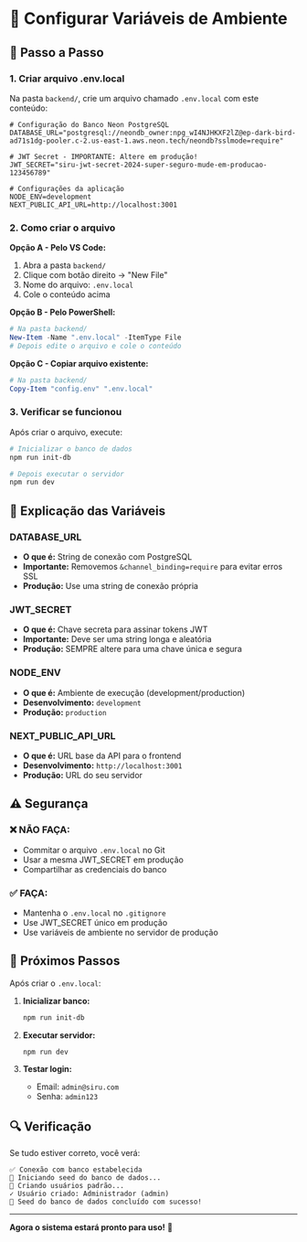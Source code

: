# 🔧 Configurar Variáveis de Ambiente

## 📝 **Passo a Passo**

### **1. Criar arquivo .env.local**

Na pasta `backend/`, crie um arquivo chamado `.env.local` com este conteúdo:

```env
# Configuração do Banco Neon PostgreSQL
DATABASE_URL="postgresql://neondb_owner:npg_wI4NJHKXF2lZ@ep-dark-bird-ad71s1dg-pooler.c-2.us-east-1.aws.neon.tech/neondb?sslmode=require"

# JWT Secret - IMPORTANTE: Altere em produção!
JWT_SECRET="siru-jwt-secret-2024-super-seguro-mude-em-producao-123456789"

# Configurações da aplicação
NODE_ENV=development
NEXT_PUBLIC_API_URL=http://localhost:3001
```

### **2. Como criar o arquivo**

**Opção A - Pelo VS Code:**
1. Abra a pasta `backend/`
2. Clique com botão direito → "New File"
3. Nome do arquivo: `.env.local`
4. Cole o conteúdo acima

**Opção B - Pelo PowerShell:**
```powershell
# Na pasta backend/
New-Item -Name ".env.local" -ItemType File
# Depois edite o arquivo e cole o conteúdo
```

**Opção C - Copiar arquivo existente:**
```powershell
# Na pasta backend/
Copy-Item "config.env" ".env.local"
```

### **3. Verificar se funcionou**

Após criar o arquivo, execute:

```powershell
# Inicializar o banco de dados
npm run init-db

# Depois executar o servidor
npm run dev
```

## 🔑 **Explicação das Variáveis**

### **DATABASE_URL**
- **O que é:** String de conexão com PostgreSQL
- **Importante:** Removemos `&channel_binding=require` para evitar erros SSL
- **Produção:** Use uma string de conexão própria

### **JWT_SECRET**
- **O que é:** Chave secreta para assinar tokens JWT
- **Importante:** Deve ser uma string longa e aleatória
- **Produção:** SEMPRE altere para uma chave única e segura

### **NODE_ENV**
- **O que é:** Ambiente de execução (development/production)
- **Desenvolvimento:** `development`
- **Produção:** `production`

### **NEXT_PUBLIC_API_URL**
- **O que é:** URL base da API para o frontend
- **Desenvolvimento:** `http://localhost:3001`
- **Produção:** URL do seu servidor

## ⚠️ **Segurança**

### **❌ NÃO FAÇA:**
- Commitar o arquivo `.env.local` no Git
- Usar a mesma JWT_SECRET em produção
- Compartilhar as credenciais do banco

### **✅ FAÇA:**
- Mantenha o `.env.local` no `.gitignore`
- Use JWT_SECRET único em produção
- Use variáveis de ambiente no servidor de produção

## 🚀 **Próximos Passos**

Após criar o `.env.local`:

1. **Inicializar banco:**
   ```powershell
   npm run init-db
   ```

2. **Executar servidor:**
   ```powershell
   npm run dev
   ```

3. **Testar login:**
   - Email: `admin@siru.com`
   - Senha: `admin123`

## 🔍 **Verificação**

Se tudo estiver correto, você verá:

```
✅ Conexão com banco estabelecida
🌱 Iniciando seed do banco de dados...
👥 Criando usuários padrão...
✓ Usuário criado: Administrador (admin)
🎉 Seed do banco de dados concluído com sucesso!
```

---

**Agora o sistema estará pronto para uso!** 🎉
